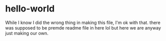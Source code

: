 # hello-world

While I know I did the wrong thing in making this file, I'm ok with that. there was supposed to be  premde readme file in here lol but here we are anyway just making our own.

